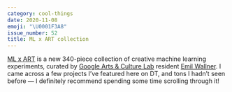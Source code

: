```yaml
---
category: cool-things
date: 2020-11-08
emoji: "\U0001F3A8"
issue_number: 52
title: ML x ART collection
---
```


[ML x ART](https://mlart.co?utm_campaign=Dynamically%20Typed&utm_medium=email&utm_source=Revue%20newsletter) is a new 340-piece collection of creative machine learning experiments, curated by [Google Arts & Culture Lab](https://experiments.withgoogle.com/collection/arts-culture?utm_campaign=Dynamically%20Typed&utm_medium=email&utm_source=Revue%20newsletter) resident [Emil Wallner](https://twitter.com/EmilWallner/?utm_campaign=Dynamically%20Typed&utm_medium=email&utm_source=Revue%20newsletter).
I came across a few projects I’ve featured here on DT, and tons I hadn’t seen before — I definitely recommend spending some time scrolling through it!